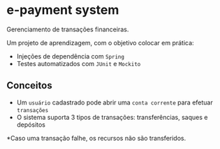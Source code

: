 # e-payment system

Gerenciamento de transações financeiras.

Um projeto de aprendizagem, com o objetivo colocar em prática:

- Injeções de dependência com `Spring`
- Testes automatizados com `JUnit` e `Mockito`

## Conceitos

- Um `usuário` cadastrado pode abrir uma `conta corrente` para efetuar `transações`
- O sistema suporta 3 tipos de transações: transferências, saques e depósitos

*Caso uma transação falhe, os recursos não são transferidos.
